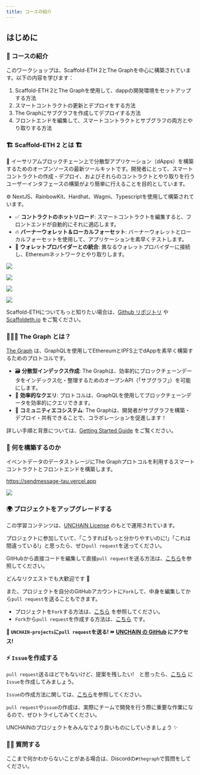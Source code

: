 ```yaml
---
title: コースの紹介
---
```


## はじめに

### 🎉 コースの紹介

このワークショップは、Scaffold-ETH 2とThe Graphを中心に構築されています。以下の内容を学びます：

1. Scaffold-ETH 2とThe Graphを使用して、dappの開発環境をセットアップする方法
2. スマートコントラクトの更新とデプロイをする方法
3. The Graphにサブグラフを作成してデプロイする方法
4. フロントエンドを編集して、スマートコントラクトとサブグラフの両方とやり取りする方法

### 🏗 Scaffold-ETH 2 とは 🏗

🧪 イーサリアムブロックチェーン上で分散型アプリケーション（dApps）を構築するためのオープンソースの最新ツールキットです。開発者にとって、スマートコントラクトの作成・デプロイ、およびそれらのコントラクトとやり取りを行うユーザーインタフェースの構築がより簡単に行えることを目的としています。

⚙️ NextJS、RainbowKit、Hardhat、Wagmi、Typescriptを使用して構築されています。

- ✅ **コントラクトのホットリロード**: スマートコントラクトを編集すると、フロントエンドが自動的にそれに適応します。
- 🔥 **バーナーウォレット＆ローカルフォーセット**: バーナーウォレットとローカルフォーセットを使用して、アプリケーションを素早くテストします。
- 🔐 **ウォレットプロバイダーとの統合**: 異なるウォレットプロバイダーに接続し、Ethereumネットワークとやり取りします。

![](/images/TheGraph-ScaffoldEth2/section-0/0_1_1.png)

![](/images/TheGraph-ScaffoldEth2/section-0/0_1_2.png)

![](/images/TheGraph-ScaffoldEth2/section-0/0_1_3.png)

![](/images/TheGraph-ScaffoldEth2/section-0/0_1_4.png)

Scaffold-ETHについてもっと知りたい場合は、[Github リポジトリ](https://github.com/scaffold-eth/scaffold-eth-2) や [Scaffoldeth.io](https://scaffoldeth.io) をご覧ください。

### 🧑🏼‍🚀 The Graph とは？

[The Graph](https://thegraph.com/) は、GraphQLを使用してEthereumとIPFS上でdAppを素早く構築するためのプロトコルです。

- 🗃️ **分散型インデックス作成**: The Graphは、効率的にブロックチェーンデータをインデックス化・整理するためのオープンAPI（「サブグラフ」）を可能にします。
- 🔎 **効率的なクエリ**: プロトコルは、GraphQLを使用してブロックチェーンデータを効率的にクエリできます。
- 🙌 **コミュニティエコシステム**: The Graphは、開発者がサブグラフを構築・デプロイ・共有できることで、コラボレーションを促進します！

詳しい手順と背景については、[Getting Started Guide](https://thegraph.com/docs/en/cookbook/quick-start) をご覧ください。

### 🧱 何を構築するのか

イベントデータのデータストレージにThe Graphプロトコルを利用するスマートコントラクトとフロントエンドを構築します。

https://sendmessage-tau.vercel.app

![](/images/TheGraph-ScaffoldEth2/section-0/0_1_5.png)

### 🌍 プロジェクトをアップグレードする

この学習コンテンツは、[UNCHAIN License](https://github.com/unchain-dev/UNCHAIN-projects/blob/main/LICENSE) のもとで運用されています。

プロジェクトに参加していて、「こうすればもっと分かりやすいのに!」「これは間違っている!」と思ったら、ぜひ`pull request`を送ってください。

GitHubから直接コードを編集して直接`pull request`を送る方法は、[こちら](https://docs.github.com/ja/repositories/working-with-files/managing-files/editing-files#editing-files-in-another-users-repository)を参照してください。

どんなリクエストでも大歓迎です 🎉

また、プロジェクトを自分のGitHubアカウントに`Fork`して、中身を編集してから`pull request`を送ることもできます。

- プロジェクトを`Fork`する方法は、[こちら](https://docs.github.com/ja/get-started/quickstart/fork-a-repo) を参照してください。
- `Fork`から`pull request`を作成する方法は、[こちら](https://docs.github.com/ja/pull-requests/collaborating-with-pull-requests/proposing-changes-to-your-work-with-pull-requests/creating-a-pull-request-from-a-fork) です。

**👋 `UNCHAIN-projects`に`pull request`を送る! ⏩ [UNCHAIN の GitHub](https://github.com/shiftbase-xyz/UNCHAIN-projects) にアクセス!**

### ⚡️ `Issue`を作成する

`pull request`送るほどでもないけど、提案を残したい!　と思ったら、[こちら](https://github.com/unchain-tech/UNCHAIN-projects/issues) に`Issue`を作成してみましょう。

`Issue`の作成方法に関しては、[こちら](https://docs.github.com/ja/issues/tracking-your-work-with-issues/creating-an-issue)を参照してください。

`pull request`や`issue`の作成は、実際にチームで開発を行う際に重要な作業になるので、ぜひトライしてみてください。

UNCHAINのプロジェクトをみんなでより良いものにしていきましょう ✨

### 🙋‍♂️ 質問する

ここまで何かわからないことがある場合は、Discordの`#thegraph`で質問をしてください。
